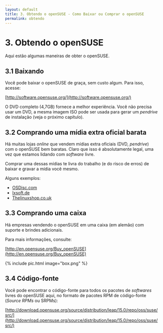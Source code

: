 ```yaml
---
layout: default
title: 3. Obtendo o openSUSE - Como Baixar ou Comprar o openSUSE
permalink: obtendo
---
```


# 3. Obtendo o openSUSE

Aqui estão algumas maneiras de obter o openSUSE.

## 3.1 Baixando

Você pode baixar o openSUSE de graça, sem custo algum. Para isso, acesse:

[http://software.opensuse.org/](http://software.opensuse.org/)

O DVD completo (4,7GB) fornece a melhor experiência. Você não precisa usar um DVD, a mesma imagem ISO pode ser usada para gerar um *pendrive* de instalação (veja o próximo capítulo).

## 3.2 Comprando uma mídia extra oficial barata

Há muitas lojas *online* que vendem mídias extra oficiais (DVD, *pendrive*) com o openSUSE bem baratas. Claro que isso é absolutamente legal, uma vez que estamos lidando com *software* livre.

Comprar uma dessas mídias te livra do trabalho (e do risco de erros) de baixar e gravar a mídia você mesmo.

Alguns exemplos:

- [OSDisc.com](http://www.osdisc.com/cgi-bin/view.cgi/products/linux/suse)
- [Ixsoft.de](http://www.ixsoft.de/cgi-bin/web_store.cgi?ref=Catalogs/de/opensuse-catalog.html)
- [Thelinuxshop.co.uk](http://thelinuxshop.co.uk/opensuse-m-14.html)

## 3.3 Comprando uma caixa

Há empresas vendendo o openSUSE em uma caixa (em alemão) com suporte e brindes adicionais.

Para mais informações, consulte:

[http://en.opensuse.org/Buy_openSUSE](http://en.opensuse.org/Buy_openSUSE)

{% include pic.html image="box.png" %}

## 3.4 Código-fonte

Você pode encontrar o código-fonte para todos os pacotes de *softwares* livres do openSUSE aqui, no formato de pacotes RPM de código-fonte (*Source RPMs* ou SRPMs):

[http://download.opensuse.org/source/distribution/leap/15.0/repo/oss/suse/src/](http://download.opensuse.org/source/distribution/leap/15.0/repo/oss/suse/src/)
